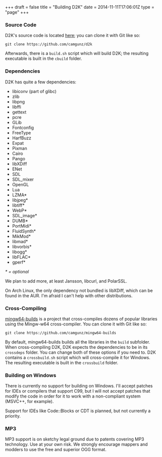 +++
draft = false
title = "Building D2K"
date = 2014-11-11T17:06:01Z
type = "page"
+++

### Source Code

D2K's source code is located [here](https://github.com/camgunz/d2k); you can
clone it with Git like so:

    git clone https://github.com/camgunz/d2k

Afterwards, there is a `build.sh` script which will build D2K; the resulting
executable is built in the `cbuild` folder.

### Dependencies

D2K has quite a few dependencies:

  * libiconv (part of glibc)
  * zlib
  * libpng
  * libffi
  * gettext
  * pcre
  * GLib
  * Fontconfig
  * FreeType
  * HarfBuzz
  * Expat
  * Pixman
  * Cairo
  * Pango
  * libXDiff
  * ENet
  * SDL
  * SDL\_mixer
  * OpenGL
  * Lua
  * LZMA\*
  * libjpeg\*
  * libtiff\*
  * WebP\*
  * SDL\_image\*
  * DUMB\*
  * PortMidi\*
  * FluidSynth\*
  * MikMod\*
  * libmad\*
  * libvorbis\*
  * libogg\*
  * libFLAC\*
  * gperf\*

_* = optional_

We plan to add more, at least Jansson, libcurl, and PolarSSL.

On Arch Linux, the only dependency not bundled is libXDiff, which can be found
in the AUR. I'm afraid I can't help with other distributions.

### Cross-Compiling

[mingw64-builds](https://github.com/camgunz/mingw64-builds) is a project that
cross-compiles dozens of popular libraries using the Mingw-w64 cross-compiler.
You can clone it with Git like so:

    git clone https://github.com/camgunz/mingw64-builds

By default, mingw64-builds builds all the libraries in the `build` subfolder.
When cross-compiling D2K, D2K expects the dependencies to be in its `crossdeps`
folder. You can change both of these options if you need to. D2K contains a
`crossbuild.sh` script which will cross-compile it for Windows. The resulting
executable is built in the `crossbuild` folder.

### Building on Windows

There is currently no support for building on Windows.  I'll accept patches for
IDEs or compilers that support C99, but I will not accept patches that modify
the code in order for it to work with a non-compliant system (MSVC++, for
example).

Support for IDEs like Code::Blocks or CDT is planned, but not currently a
priority.

### MP3

MP3 support is on sketchy legal ground due to patents covering MP3 technology.
Use at your own risk. We strongly encourage mappers and modders to use the free
and superior OGG format.

